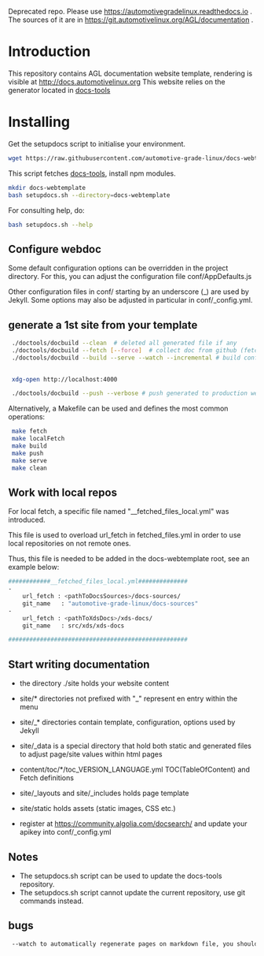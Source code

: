 Deprecated repo.  Please use  https://automotivegradelinux.readthedocs.io . The sources of it are in https://git.automotivelinux.org/AGL/documentation .












# Introduction

This repository contains AGL documentation website template, rendering is visible at http://docs.automotivelinux.org
This website relies on the generator located in [docs-tools](https://github.com/automotive-grade-linux/docs-tools)


# Installing

Get the setupdocs script to initialise your environment.

```bash
wget https://raw.githubusercontent.com/automotive-grade-linux/docs-webtemplate/master/setupdocs.sh
```

This script fetches [docs-tools](https://github.com/automotive-grade-linux/docs-tools), install npm modules.

```bash
mkdir docs-webtemplate
bash setupdocs.sh --directory=docs-webtemplate
```

For consulting help, do:

```bash
bash setupdocs.sh --help
```

## Configure webdoc

Some default configuration options can be overridden in the project directory. For this, you can adjust the configuration file conf/AppDefaults.js

Other configuration files in conf/ starting by an underscore (_) are used by Jekyll. Some options may also be adjusted in particular in conf/_config.yml.

## generate a 1st site from your template

```bash
 ./doctools/docbuild --clean  # deleted all generated file if any
 ./doctools/docbuild --fetch [--force]  # collect doc from github (fetch list in content/toc/*/fetch_files.yml)
 ./doctools/docbuild --build --serve --watch --incremental # build config/tocs, generate html and start a local webserver
 

 xdg-open http://localhost:4000

 ./doctools/docbuild --push --verbose # push generated to production webserver (check conf/AppDefault 1st)
```

Alternatively, a Makefile can be used and defines the most common operations:

```bash
 make fetch
 make localFetch
 make build
 make push
 make serve
 make clean
```

## Work with local repos

For local fetch, a specific file named  "__fetched_files_local.yml" was introduced.

This file is used to overload url_fetch in fetched_files.yml in order to use local repositories on not remote ones.

Thus, this file is needed to be added in the docs-webtemplate root, see an example below:

```bash
############__fetched_files_local.yml##############
-
    url_fetch : <pathToDocsSources>/docs-sources/
    git_name   : "automotive-grade-linux/docs-sources"
-
    url_fetch : <pathToXdsDocs>/xds-docs/
    git_name   : src/xds/xds-docs

###################################################
```

## Start writing documentation

- the directory ./site holds your website content
- site/* directories not prefixed with "_" represent en entry within the menu
- site/_* directories contain template, configuration, options used by Jekyll
- site/_data is a special directory that hold both static and generated files to adjust page/site values within html pages
- content/toc/*/toc_VERSION_LANGUAGE.yml TOC(TableOfContent) and Fetch definitions
- site/_layouts and site/_includes holds page template
- site/static holds assets (static images, CSS etc.)

- register at https://community.algolia.com/docsearch/ and update your apikey into conf/_config.yml

## Notes

- The setupdocs.sh script can be used to update the docs-tools repository.
- The setupdocs.sh script cannot update the current repository, use git commands instead.

## bugs

```bash
 --watch to automatically regenerate pages on markdown file, you should force "./build --configs" when changing TOC or versions.
```
